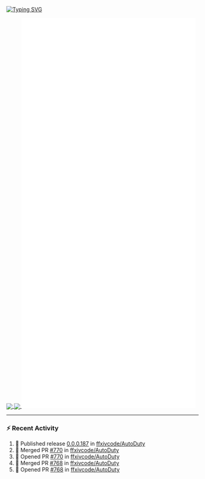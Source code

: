 [![Typing SVG](https://readme-typing-svg.demolab.com?font=Fira+Code&duration=1000&pause=1000&multiline=true&repeat=false&width=435&lines=Simon+Latusek+%7C+Gameplay+Engineer)](https://git.io/typing-svg)

<a href="https://github.com/anuraghazra/github-readme-stats">
  <img height=200 align="center" src="https://github-readme-stats.vercel.app/api?username=erdelf&theme=radical" />
</a>
<a href="https://github.com/anuraghazra/convoychat">
  <img height=200 align="center" src="https://streak-stats.demolab.com?user=erdelf&theme=radical&mode=weekly" />
</a>

<picture>
  <img src="/github-metrics.svg" alt="Metrics">
</picture>

---

### :zap: Recent Activity
<!--START_SECTION:activity-->
1. 🚀 Published release [0.0.0.187](https://github.com/ffxivcode/AutoDuty/releases/tag/0.0.0.187) in [ffxivcode/AutoDuty](https://github.com/ffxivcode/AutoDuty)
2. 🎉 Merged PR [#770](https://github.com/ffxivcode/AutoDuty/pull/770) in [ffxivcode/AutoDuty](https://github.com/ffxivcode/AutoDuty)
3. 💪 Opened PR [#770](https://github.com/ffxivcode/AutoDuty/pull/770) in [ffxivcode/AutoDuty](https://github.com/ffxivcode/AutoDuty)
4. 🎉 Merged PR [#768](https://github.com/ffxivcode/AutoDuty/pull/768) in [ffxivcode/AutoDuty](https://github.com/ffxivcode/AutoDuty)
5. 💪 Opened PR [#768](https://github.com/ffxivcode/AutoDuty/pull/768) in [ffxivcode/AutoDuty](https://github.com/ffxivcode/AutoDuty)
<!--END_SECTION:activity-->

<!--
**erdelf/erdelf** is a ✨ _special_ ✨ repository because its `README.md` (this file) appears on your GitHub profile.

Here are some ideas to get you started:

- 🔭 I’m currently working on ...
- 🌱 I’m currently learning ...
- 👯 I’m looking to collaborate on ...
- 🤔 I’m looking for help with ...
- 💬 Ask me about ...
- 📫 How to reach me: ...
- 😄 Pronouns: ...
- ⚡ Fun fact: ...
-->
